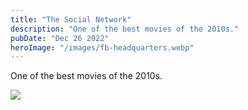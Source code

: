 ```yaml
---
title: "The Social Network"
description: "One of the best movies of the 2010s."
pubDate: "Dec 26 2022"
heroImage: "/images/fb-headquarters.webp"
---
```


One of the best movies of the 2010s.

![](/images/social-network.webp)

